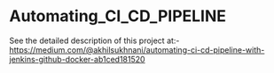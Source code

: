 # Automating_CI_CD_PIPELINE

See the detailed description of this project at:- https://medium.com/@akhilsukhnani/automating-ci-cd-pipeline-with-jenkins-github-docker-ab1ced181520 
